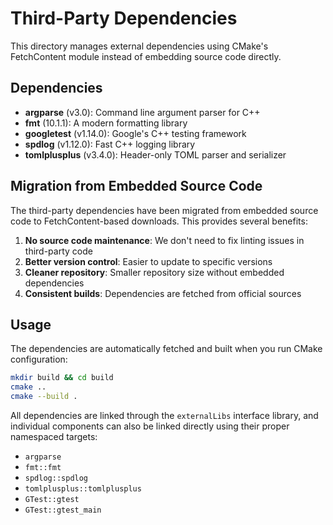 # Third-Party Dependencies

This directory manages external dependencies using CMake's FetchContent module instead of embedding source code directly.

## Dependencies

- **argparse** (v3.0): Command line argument parser for C++
- **fmt** (10.1.1): A modern formatting library
- **googletest** (v1.14.0): Google's C++ testing framework
- **spdlog** (v1.12.0): Fast C++ logging library
- **tomlplusplus** (v3.4.0): Header-only TOML parser and serializer

## Migration from Embedded Source Code

The third-party dependencies have been migrated from embedded source code to FetchContent-based downloads. This provides several benefits:

1. **No source code maintenance**: We don't need to fix linting issues in third-party code
2. **Better version control**: Easier to update to specific versions
3. **Cleaner repository**: Smaller repository size without embedded dependencies
4. **Consistent builds**: Dependencies are fetched from official sources

## Usage

The dependencies are automatically fetched and built when you run CMake configuration:

```bash
mkdir build && cd build
cmake ..
cmake --build .
```

All dependencies are linked through the `externalLibs` interface library, and individual components can also be linked directly using their proper namespaced targets:

- `argparse`
- `fmt::fmt`
- `spdlog::spdlog`
- `tomlplusplus::tomlplusplus`
- `GTest::gtest`
- `GTest::gtest_main`